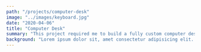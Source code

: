 ```yaml
---
path: "/projects/computer-desk"
image: "../images/keyboard.jpg"
date: "2020-04-06"
title: "Computer Desk"
summary: "This project required me to build a fully custom computer desk the likes of which has never been seen."
background: "Lorem ipsum dolor sit, amet consectetur adipisicing elit. Dicta ducimus optio fugit, ex nulla provident asperiores repellat quibusdam harum nemo quisquam officiis quaerat expedita aliquid, reprehenderit necessitatibus vero a veniam sapiente saepe! Nulla voluptatem totam omnis quod unde assumenda eum soluta. Quibusdam totam vel corrupti in placeat officia, maxime incidunt?"
---
```

